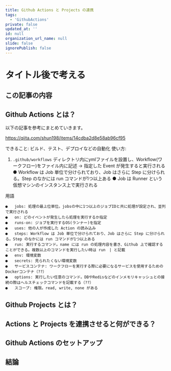 ```yaml
---
title: Github Actions と Projects の連携
tags:
  - 'GithubActions'
private: false
updated_at: ''
id: null
organization_url_name: null
slide: false
ignorePublish: false
---
```

# タイトル後で考える

## この記事の内容

## Github Actions とは？

以下の記事を参考にまとめていきます。

https://qiita.com/shun198/items/14cdba2d8e58ab96cf95

できること: ビルド、テスト、デプロイなどの自動化
使い方: 
  1. `.github/workflows` ディレクトリ内にymlファイルを設置し、Workflow(ワークフロー)をファイル内に記述 → 指定した Event が発生すると実行される
	●	Workflow は Job 単位で分けられており、Job はさらに Step に分けられる。Step のなかには run コマンドが1つ以上ある
	●	Job は Runner という仮想マシンのインスタンス上で実行される 

用語

	●	jobs: 処理の最上位単位。jobsの中に1つ以上のジョブIDと共に処理が設定され、並列で実行される
	●	on: どのイベントが発生したら処理を実行するか指定
	●	runs-on: ジョブを実行するOS(ランナー)を指定
	●	uses: 他の人が作成した Action の読み込み
	●	steps: Workflow は Job 単位で分けられており、Job はさらに Step に分けられる。Step のなかには run コマンドが1つ以上ある
	●	run: 実行するコマンド。name には run の処理内容を書き、Github 上で確認することができる。複数以上のコマンドを実行したい時は run　| と記載
	●	env: 環境変数
	●	secrets: 見られたくない環境変数
	●	サービスコンテナ: ワークフローを実行する際に必要になるサービスを使用するためのDockerコンテナ（??）
	●	options: 実行したい任意のコマンド。DBやRedisなどのインメモリキャッシュとの接続の際はヘルスチェックコマンドを記載する（??）
	●	スコープ: 権限。read, write, none がある


## Github Projects とは？

## Actions と Projects を連携させると何ができる？

## Github Actions のセットアップ

## 結論